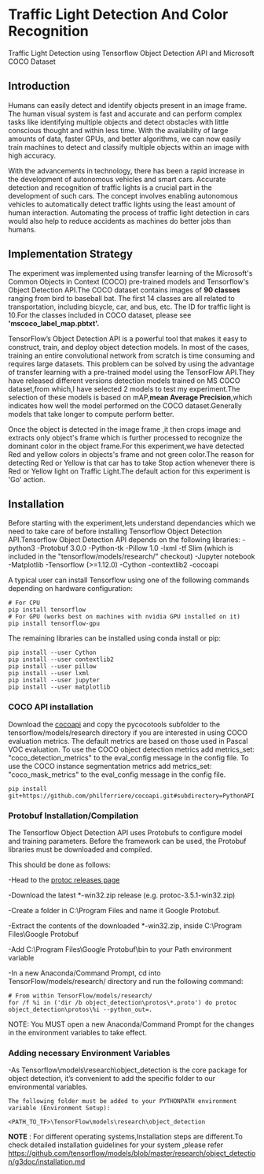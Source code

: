 # Traffic Light Detection And Color Recognition
Traffic Light Detection using Tensorflow Object Detection API and Microsoft COCO Dataset


## Introduction
Humans can easily detect and identify objects present in an image frame. The human visual system is fast and accurate and can perform complex tasks like identifying multiple objects and detect obstacles with little conscious thought and within less time. With the availability of large amounts of data, faster GPUs, and better algorithms, we can now easily train machines to detect and classify multiple objects within an image with high accuracy.

With the advancements in technology, there has been a rapid increase in the development of autonomous vehicles and smart cars. Accurate detection and recognition of traffic lights is a crucial part in the development of such cars. The concept involves enabling autonomous vehicles to automatically detect traffic lights using the least amount of human interaction. Automating the process of traffic light detection in cars would also help to reduce accidents as machines do better jobs than humans.


## Implementation Strategy
The experiment was implemented using transfer learning of the Microsoft's Common Objects in Context (COCO) pre-trained models and Tensorflow's Object Detection API.The COCO dataset contains images of **90 classes** ranging from bird to baseball bat. The first 14 classes are all related to transportation, including bicycle, car, and bus, etc. The ID for traffic light is 10.For the classes included in COCO dataset, please see **'mscoco_label_map.pbtxt'.**

TensorFlow’s Object Detection API is a powerful tool that makes it easy to construct, train, and deploy object detection models. In most of the cases, training an entire convolutional network from scratch is time consuming and requires large datasets. This problem can be solved by using the advantage of transfer learning with a pre-trained model using the TensorFlow API.They have released different versions detection models trained on MS COCO dataset,from which,I have selected 2 models to test my experiment.The selection of these models is based on mAP,**mean Average Precision**,which indicates how well the model performed on the COCO dataset.Generally models that take longer to compute perform better.

Once the object is detected in the image frame ,it then crops image and extracts only object's frame which is further processed to recognize the dominant color in the object frame.For this experiment,we have detected Red and yellow colors in objects's frame and not green color.The reason for detecting Red or Yellow is that car has to take Stop action whenever there is Red or Yellow light on Traffic Light.The default action for this experiment is 'Go' action.             


## Installation
Before starting with the experiment,lets understand dependancies which we need to take care of before installing Tensorflow Object Detection API.Tensorflow Object Detection API depends on the following libraries:
-python3
-Protobuf 3.0.0
-Python-tk
-Pillow 1.0
-lxml
-tf Slim (which is included in the "tensorflow/models/research/" checkout)
-Jupyter notebook
-Matplotlib
-Tensorflow (>=1.12.0)
-Cython
-contextlib2
-cocoapi

A typical user can install Tensorflow using one of the following commands depending on hardware configuration:
```
# For CPU
pip install tensorflow
# For GPU (works best on machines with nvidia GPU installed on it)
pip install tensorflow-gpu
```
The remaining libraries can be installed using conda install or pip:
```
pip install --user Cython
pip install --user contextlib2
pip install --user pillow
pip install --user lxml
pip install --user jupyter
pip install --user matplotlib
```

### COCO API installation
Download the [cocoapi](https://github.com/cocodataset/cocoapi) and copy the pycocotools subfolder to the tensorflow/models/research directory if you are interested in using COCO evaluation metrics. The default metrics are based on those used in Pascal VOC evaluation. To use the COCO object detection metrics add metrics_set: "coco_detection_metrics" to the eval_config message in the config file. To use the COCO instance segmentation metrics add metrics_set: "coco_mask_metrics" to the eval_config message in the config file.
```
pip install git+https://github.com/philferriere/cocoapi.git#subdirectory=PythonAPI
```


### Protobuf Installation/Compilation
The Tensorflow Object Detection API uses Protobufs to configure model and training parameters. Before the framework can be used, the Protobuf libraries must be downloaded and compiled.

This should be done as follows:

  -Head to the [protoc releases page](https://github.com/protocolbuffers/protobuf/releases)

  -Download the latest *-win32.zip release (e.g. protoc-3.5.1-win32.zip)

  -Create a folder in C:\Program Files and name it Google Protobuf.

  -Extract the contents of the downloaded *-win32.zip, inside C:\Program Files\Google Protobuf

  -Add C:\Program Files\Google Protobuf\bin to your Path environment variable

  -In a new Anaconda/Command Prompt, cd into TensorFlow/models/research/ directory and run the following command:
  ```
  # From within TensorFlow/models/research/
  for /f %i in ('dir /b object_detection\protos\*.proto') do protoc object_detection\protos\%i --python_out=.
  ```

NOTE: You MUST open a new Anaconda/Command Prompt for the changes in the environment variables to take effect.


### Adding necessary Environment Variables
 -As Tensorflow\models\research\object_detection is the core package for object detection, it’s convenient to add the specific folder to our environmental variables.
 ```
 The following folder must be added to your PYTHONPATH environment variable (Environment Setup):

<PATH_TO_TF>\TensorFlow\models\research\object_detection
```
 

**NOTE** : For different operating systems,Installation steps are different.To check detailed installation guidelines for your system ,please  refer 
 https://github.com/tensorflow/models/blob/master/research/object_detection/g3doc/installation.md




